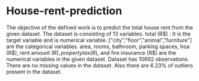 # House-rent-prediction
The objective of the defined work is to predict the total  house rent from the given dataset. The dataset  is consisting of 13 variables.
total (R$) : It is the target variable and is numerical variable.
["city","floor","animal","furniture"] are the categorical variables.
area,	rooms,	bathroom,	parking spaces,	hoa (R$),	rent amount (R$),	property tax (R$), and	fire insurance (R$)	are the numerical variables in the given dataset.
Dataset has 10692 observations. There are no missing values in the dataset. Also there are 6.23% of outliers present in the dataset.
